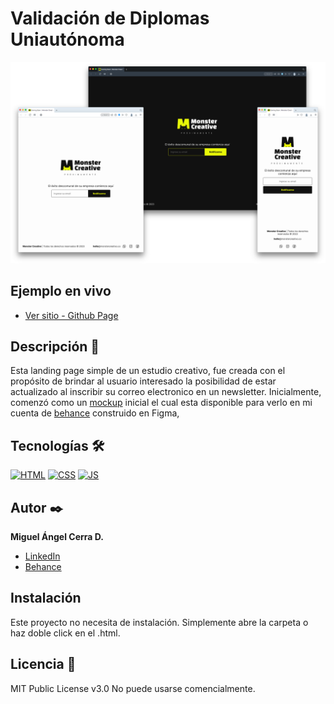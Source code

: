 # Validación de Diplomas Uniautónoma
![Imagen del proyecto](https://github.com/miguelcerra-design/Monster-Creative-coming-soon/blob/main/assets/design/overall-picture.png?raw=true)

## Ejemplo en vivo

- [Ver sitio - Github Page](https://miguelcerra-design.github.io/Monster-Creative-coming-soon/)

## Descripción 📑

Esta landing page simple de un estudio creativo, fue creada con el propósito de brindar al usuario interesado la posibilidad de estar actualizado al inscribir su correo electronico en un newsletter. Inicialmente, comenzó como un [mockup](https://www.behance.net/gallery/173171713/Coming-soon-landing-page-Web) inicial el cual esta disponible para verlo en mi cuenta de [behance](https://www.behance.net/miguelcerra-design) construido en Figma,


## Tecnologías 🛠
<!-- Iconos sacados de: https://github.com/hendrasob/badges/blob/master/README.md y https://github.com/alexandresanlim/Badges4-README.md-Profile -->
[![HTML](https://img.shields.io/badge/HTML5-E34F26?style=for-the-badge&logo=html5&logoColor=white)](https://es.wikipedia.org/wiki/HTML5)
[![CSS](https://img.shields.io/badge/CSS3-1572B6?style=for-the-badge&logo=css3&logoColor=white)](https://es.wikipedia.org/wiki/CSS)
[![JS](https://img.shields.io/badge/JavaScript-F7DF1E?style=for-the-badge&logo=javascript&logoColor=black)](https://es.wikipedia.org/wiki/JavaScript)


## Autor ✒️
**Miguel Ángel Cerra D.**

* [LinkedIn](https://www.linkedin.com/in/miguelcerra-design/)
* [Behance](https://www.behance.net/miguelcerra-design)

## Instalación 
Este proyecto no necesita de instalación. Simplemente abre la carpeta o haz doble click en el .html.
  
## Licencia 📄
MIT Public License v3.0
No puede usarse comencialmente.